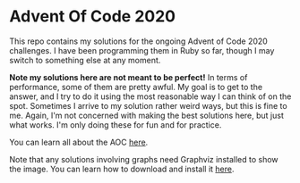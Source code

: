 # Advent Of Code 2020
This repo contains my solutions for the ongoing Advent of Code 2020 challenges. I have been programming them in Ruby so far, though I may switch to something else at any moment.

**Note my solutions here are not meant to be perfect!** In terms of performance, some of them are pretty awful. My goal is to get to the answer, and I try to do it using the most reasonable way I can think of on the spot. Sometimes I arrive to my solution rather weird ways, but this is fine to me. Again, I'm not concerned with making the best solutions here, but just what works. I'm only doing these for fun and for practice.

You can learn all about the AOC [here](https://adventofcode.com).

Note that any solutions involving graphs need Graphviz installed to show the image. You can learn how to download and install it [here](https://www.graphviz.org/download/).
